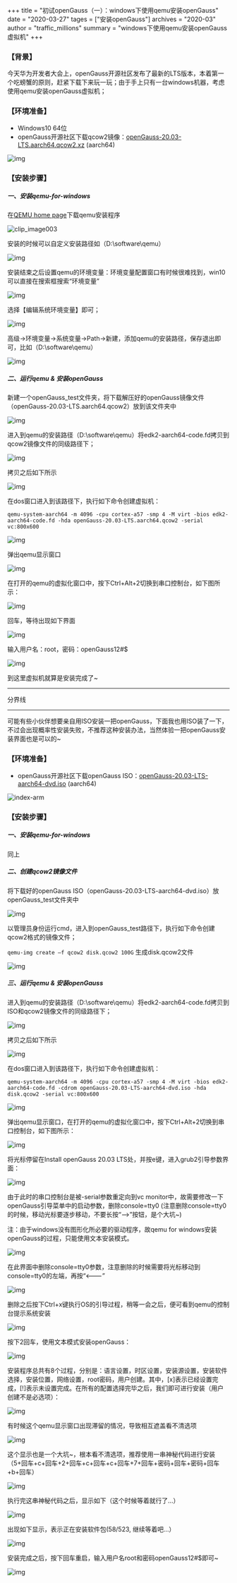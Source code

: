 +++
title = "初试openGauss（一）：windows下使用qemu安装openGauss"
date = "2020-03-27"
tages = ["安装openGauss"]
archives = "2020-03"
author = "traffic_millions"
summary = "windows下使用qemu安装openGauss虚拟机"
+++

### 【背景】
今天华为开发者大会上，openGauss开源社区发布了最新的LTS版本，本着第一个吃螃蟹的原则，赶紧下载下来玩一玩；由于手上只有一台windows机器，考虑使用qemu安装openGauss虚拟机；

### 【环境准备】
- Windows10 64位
- openGauss开源社区下载qcow2镜像：[openGauss-20.03-LTS.aarch64.qcow2.xz](http://repo.openGauss.org/openGauss-20.03-LTS/virtual_machine_img/aarch64/openGauss-20.03-LTS.aarch64.qcow2.xz) (aarch64)


![img](../2020-03-27-qemu-media/download_qcow2.png "download_qcow2.png")

### 【安装步骤】

##### 一、安装qemu-for-windows

在[QEMU home page](https://qemu.weilnetz.de/w64/2019/)下载qemu安装程序

![clip_image003](../2020-03-27-qemu-media/clip_image003.png "clip_image003.png")

安装的时候可以自定义安装路径如（D:\software\qemu）

![img](../2020-03-27-qemu-media/clip_image005.png "clip_image005.png")

安装结束之后设置qemu的环境变量：环境变量配置窗口有时候很难找到，win10可以直接在搜索框搜索“环境变量”

![img](../2020-03-27-qemu-media/clip_image007.png "clip_image007.png")

选择【编辑系统环境变量】即可；

![img](../2020-03-27-qemu-media/clip_image009.png "clip_image009.png")

高级->环境变量->系统变量->Path->新建，添加qemu的安装路径，保存退出即可，比如（D:\software\qemu）

![img](../2020-03-27-qemu-media/clip_image011.png "clip_image011.png")

##### 二、运行qemu & 安装openGauss

新建一个openGauss_test文件夹，将下载解压好的openGauss镜像文件（openGauss-20.03-LTS.aarch64.qcow2）放到该文件夹中

![img](../2020-03-27-qemu-media/show_qcow2.png "show_qcow2.png")

进入到qemu的安装路径（D:\software\qemu）将edk2-aarch64-code.fd拷贝到qcow2镜像文件的同级路径下；

![img](../2020-03-27-qemu-media/clip_image014.png "clip_image014.png")

拷贝之后如下所示

![img](../2020-03-27-qemu-media/qcow2_fd.png "qcow2_fd.png")

在dos窗口进入到该路径下，执行如下命令创建虚拟机：

`qemu-system-aarch64 -m 4096 -cpu cortex-a57 -smp 4 -M virt -bios edk2-aarch64-code.fd -hda openGauss-20.03-LTS.aarch64.qcow2 -serial vc:800x600`

![img](../2020-03-27-qemu-media/exec_qcow2_to_create.png "exec_qcow2_to_create.png")

弹出qemu显示窗口

![img](../2020-03-27-qemu-media/clip_image017.png "clip_image017.png")

在打开的qemu的虚拟化窗口中，按下Ctrl+Alt+2切换到串口控制台，如下图所示：

![img](../2020-03-27-qemu-media/qcow2_install_show.png "qcow2_install_show.png")

回车，等待出现如下界面

![img](../2020-03-27-qemu-media/wait_login.png "wait_login.png")

输入用户名：root，密码：openGauss12#$

![img](../2020-03-27-qemu-media/qcow2_install_done.png "qcow2_install_done.png")

到这里虚拟机就算是安装完成了~



---

分界线

---



可能有些小伙伴想要亲自用ISO安装一把openGauss，下面我也用ISO装了一下，不过会出现概率性安装失败，不推荐这种安装办法，当然体验一把openGauss安装界面也是可以的~

### 【环境准备】

- openGauss开源社区下载openGauss ISO：[openGauss-20.03-LTS-aarch64-dvd.iso](https://repo.openGauss.org/openGauss-20.03-LTS/ISO/aarch64/openGauss-20.03-LTS-aarch64-dvd.iso) (aarch64)

![index-arm](../2020-03-27-qemu-media/index-arm.png "index-arm.png")

### 【安装步骤】

##### 一、安装qemu-for-windows

同上

##### 二、创建qcow2镜像文件

将下载好的openGauss ISO（openGauss-20.03-LTS-aarch64-dvd.iso）放openGauss_test文件夹中

![img](../2020-03-27-qemu-media/put_iso.png "put_iso.png")

以管理员身份运行cmd，进入到openGauss_test路径下，执行如下命令创建qcow2格式的镜像文件；

`qemu-img create –f qcow2 disk.qcow2 100G`  生成disk.qcow2文件

![img](../2020-03-27-qemu-media/generate_qcow2.png "generate_qcow2.png")

##### 三、运行qemu & 安装openGauss

进入到qemu的安装路径（D:\software\qemu）将edk2-aarch64-code.fd拷贝到ISO和qcow2镜像文件的同级路径下；

![img](../2020-03-27-qemu-media/clip_image014.png "clip_image014.png")

拷贝之后如下所示

![img](../2020-03-27-qemu-media/copy_fd.png "copy_fd.png")

在dos窗口进入到该路径下，执行如下命令创建虚拟机：

`qemu-system-aarch64 -m 4096 -cpu cortex-a57 -smp 4 -M virt -bios edk2-aarch64-code.fd -cdrom openGauss-20.03-LTS-aarch64-dvd.iso -hda disk.qcow2 -serial vc:800x600`

![img](../2020-03-27-qemu-media/exec_iso.png "exec_iso.png")

弹出qemu显示窗口，在打开的qemu的虚拟化窗口中，按下Ctrl+Alt+2切换到串口控制台，如下图所示：

![img](../2020-03-27-qemu-media/clip_image017.png "clip_image017.png")

将光标停留在Install openGauss 20.03 LTS处，并按e键，进入grub2引导参数界面：

![img](../2020-03-27-qemu-media/clip_image018.png "clip_image018.png")

由于此时的串口控制台是被-serial参数重定向到vc monitor中，故需要修改一下openGauss引导菜单中的启动参数，删除console=tty0  (注意删除console=tty0的时候，移动光标要逐步移动，不要长按“—>”按钮，是个大坑~) 

注：由于windows没有图形化所必要的驱动程序，故qemu for windows安装openGauss的过程，只能使用文本安装模式。

![img](https://media.giphy.com/media/ZeX112ImfdnHvYv7Z0/giphy.gif)

在此界面中删除console=tty0参数，注意删除的时候需要将光标移动到console=tty0的左端，再按“<---”

![img](../2020-03-27-qemu-media/clip_image020.png "clip_image020.png")

删除之后按下Ctrl+x键执行OS的引导过程，稍等一会之后，便可看到qemu的控制台提示系统安装

![img](../2020-03-27-qemu-media/clip_image021.png "clip_image021.png")

按下2回车，使用文本模式安装openGauss：

![img](../2020-03-27-qemu-media/clip_image022.png "clip_image022.png")

安装程序总共有8个过程，分别是：语言设置，时区设置，安装源设置，安装软件选择，安装位置，网络设置，root密码，用户创建。其中，[x]表示已经设置完成，[!]表示未设置完成。在所有的配置选择完毕之后，我们即可进行安装（用户创建不是必选项）：

![img](../2020-03-27-qemu-media/clip_image023.png "clip_image023.png")

有时候这个qemu显示窗口出现滞留的情况，导致相互遮盖看不清选项 

![img](../2020-03-27-qemu-media/clip_image024.png "clip_image024.png")

这个显示也是一个大坑~，根本看不清选项，推荐使用一串神秘代码进行安装（5+回车+c+回车+2+回车+c+回车+c+回车+7+回车+密码+回车+密码+回车+b+回车）

![img](https://media.giphy.com/media/RiWWsA60e3bXrwrdb9/giphy.gif)

执行完这串神秘代码之后，显示如下（这个时候等着就行了…）

![img](../2020-03-27-qemu-media/clip_image025.png "clip_image025.png")

出现如下显示，表示正在安装软件包(58/523, 继续等着吧…）

![img](../2020-03-27-qemu-media/clip_image026.png "clip_image026.png")

安装完成之后，按下回车重启，输入用户名root和密码openGauss12#$即可~

![img](../2020-03-27-qemu-media/ended.png "ended.png")